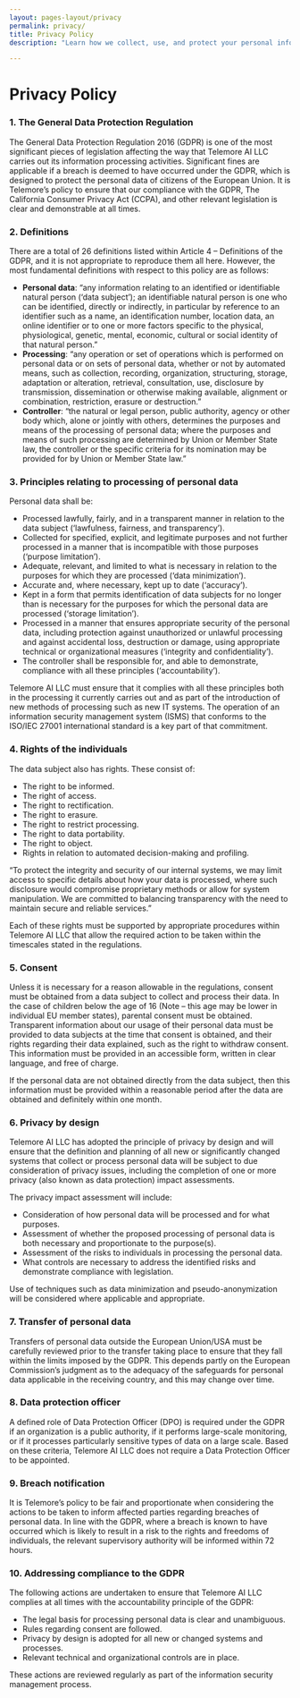 ```yaml
---
layout: pages-layout/privacy
permalink: privacy/
title: Privacy Policy
description: "Learn how we collect, use, and protect your personal information. Read our Privacy Policy to understand your rights and our commitment to data security."

---
```


<h1 class="text-center header-normal">Privacy Policy</h1>

### 1. The General Data Protection Regulation
The General Data Protection Regulation 2016 (GDPR) is one of the most significant pieces of legislation affecting the way that Telemore AI LLC carries out its information processing activities. Significant fines are applicable if a breach is deemed to have occurred under the GDPR, which is designed to protect the personal data of citizens of the European Union. It is Telemore’s policy to ensure that our compliance with the GDPR, The California Consumer Privacy Act (CCPA), and other relevant legislation is clear and demonstrable at all times.

### 2. Definitions
There are a total of 26 definitions listed within Article 4 – Definitions of the GDPR, and it is not appropriate to reproduce them all here. However, the most fundamental definitions with respect to this policy are as follows:

- **Personal data**: “any information relating to an identified or identifiable natural person (‘data subject’); an identifiable natural person is one who can be identified, directly or indirectly, in particular by reference to an identifier such as a name, an identification number, location data, an online identifier or to one or more factors specific to the physical, physiological, genetic, mental, economic, cultural or social identity of that natural person.”
- **Processing**: “any operation or set of operations which is performed on personal data or on sets of personal data, whether or not by automated means, such as collection, recording, organization, structuring, storage, adaptation or alteration, retrieval, consultation, use, disclosure by transmission, dissemination or otherwise making available, alignment or combination, restriction, erasure or destruction.”
- **Controller**: “the natural or legal person, public authority, agency or other body which, alone or jointly with others, determines the purposes and means of the processing of personal data; where the purposes and means of such processing are determined by Union or Member State law, the controller or the specific criteria for its nomination may be provided for by Union or Member State law.”

### 3. Principles relating to processing of personal data
Personal data shall be:
- Processed lawfully, fairly, and in a transparent manner in relation to the data subject (‘lawfulness, fairness, and transparency’).
- Collected for specified, explicit, and legitimate purposes and not further processed in a manner that is incompatible with those purposes (‘purpose limitation’).
- Adequate, relevant, and limited to what is necessary in relation to the purposes for which they are processed (‘data minimization’).
- Accurate and, where necessary, kept up to date (‘accuracy’).
- Kept in a form that permits identification of data subjects for no longer than is necessary for the purposes for which the personal data are processed (‘storage limitation’).
- Processed in a manner that ensures appropriate security of the personal data, including protection against unauthorized or unlawful processing and against accidental loss, destruction or damage, using appropriate technical or organizational measures (‘integrity and confidentiality’).
- The controller shall be responsible for, and able to demonstrate, compliance with all these principles (‘accountability’).

Telemore AI LLC must ensure that it complies with all these principles both in the processing it currently carries out and as part of the introduction of new methods of processing such as new IT systems. The operation of an information security management system (ISMS) that conforms to the ISO/IEC 27001 international standard is a key part of that commitment.

### 4. Rights of the individuals
The data subject also has rights. These consist of:
- The right to be informed.
- The right of access.
- The right to rectification.
- The right to erasure.
- The right to restrict processing.
- The right to data portability.
- The right to object.
- Rights in relation to automated decision-making and profiling.

“To protect the integrity and security of our internal systems, we may limit access to specific details about how your data is processed, where such disclosure would compromise proprietary methods or allow for system manipulation. We are committed to balancing transparency with the need to maintain secure and reliable services.”

Each of these rights must be supported by appropriate procedures within Telemore AI LLC that allow the required action to be taken within the timescales stated in the regulations.

### 5. Consent
Unless it is necessary for a reason allowable in the regulations, consent must be obtained from a data subject to collect and process their data. In the case of children below the age of 16 (Note – this age may be lower in individual EU member states), parental consent must be obtained. Transparent information about our usage of their personal data must be provided to data subjects at the time that consent is obtained, and their rights regarding their data explained, such as the right to withdraw consent. This information must be provided in an accessible form, written in clear language, and free of charge.

If the personal data are not obtained directly from the data subject, then this information must be provided within a reasonable period after the data are obtained and definitely within one month.

### 6. Privacy by design
Telemore AI LLC has adopted the principle of privacy by design and will ensure that the definition and planning of all new or significantly changed systems that collect or process personal data will be subject to due consideration of privacy issues, including the completion of one or more privacy (also known as data protection) impact assessments.

The privacy impact assessment will include:
- Consideration of how personal data will be processed and for what purposes.
- Assessment of whether the proposed processing of personal data is both necessary and proportionate to the purpose(s).
- Assessment of the risks to individuals in processing the personal data.
- What controls are necessary to address the identified risks and demonstrate compliance with legislation.

Use of techniques such as data minimization and pseudo-anonymization will be considered where applicable and appropriate.

### 7. Transfer of personal data
Transfers of personal data outside the European Union/USA must be carefully reviewed prior to the transfer taking place to ensure that they fall within the limits imposed by the GDPR. This depends partly on the European Commission’s judgment as to the adequacy of the safeguards for personal data applicable in the receiving country, and this may change over time.

### 8. Data protection officer
A defined role of Data Protection Officer (DPO) is required under the GDPR if an organization is a public authority, if it performs large-scale monitoring, or if it processes particularly sensitive types of data on a large scale. Based on these criteria, Telemore AI LLC does not require a Data Protection Officer to be appointed.

### 9. Breach notification
It is Telemore’s policy to be fair and proportionate when considering the actions to be taken to inform affected parties regarding breaches of personal data. In line with the GDPR, where a breach is known to have occurred which is likely to result in a risk to the rights and freedoms of individuals, the relevant supervisory authority will be informed within 72 hours.

### 10. Addressing compliance to the GDPR
The following actions are undertaken to ensure that Telemore AI LLC complies at all times with the accountability principle of the GDPR:
- The legal basis for processing personal data is clear and unambiguous.
- Rules regarding consent are followed.
- Privacy by design is adopted for all new or changed systems and processes.
- Relevant technical and organizational controls are in place.

These actions are reviewed regularly as part of the information security management process.